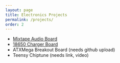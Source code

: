 ```yaml
---
layout: page
title: Electronics Projects
permalink: /projects/
order: 2
---
```


* [Mixtape Audio Board](https://github.com/bkeegs/Mixtape-Board)
* [18650 Charger Board](https://github.com/bkeegs/18650-Charge-Board)
* ATXMega Breakout Board (needs github upload)
* Teensy Chiptune (needs link, video)

